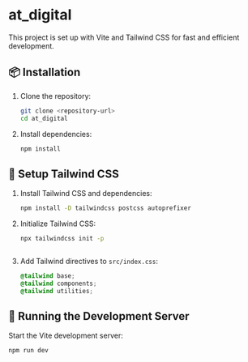 # at_digital

This project is set up with Vite and Tailwind CSS for fast and efficient development.

## 📦 Installation

1. Clone the repository:
   ```bash
   git clone <repository-url>
   cd at_digital
   ```

2. Install dependencies:
   ```bash
   npm install
   ```

## 🚀 Setup Tailwind CSS

1. Install Tailwind CSS and dependencies:
   ```bash
   npm install -D tailwindcss postcss autoprefixer
   ```

2. Initialize Tailwind CSS:
   ```bash
   npx tailwindcss init -p
   ```

   ```

3. Add Tailwind directives to `src/index.css`:
   ```css
   @tailwind base;
   @tailwind components;
   @tailwind utilities;
   ```

## 🎯 Running the Development Server

Start the Vite development server:
```bash
npm run dev
```

